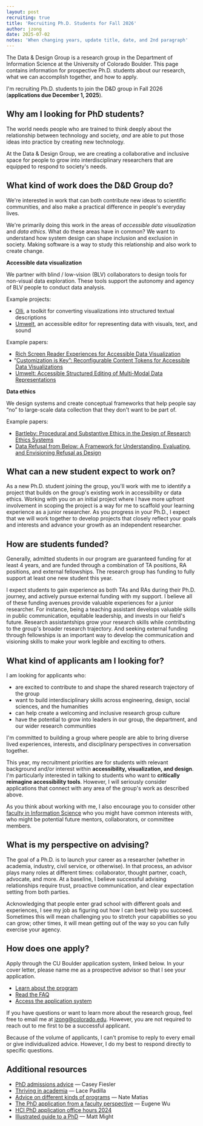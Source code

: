 ```yaml
---
layout: post
recruiting: true
title: 'Recruiting Ph.D. Students for Fall 2026'
author: jzong
date: 2025-07-02
notes: 'When changing years, update title, date, and 2nd paragraph'
---
```


The <span class="dnd">Data & Design</span> Group is a research group in the Department of Information Science at the University of Colorado Boulder. This page contains information for prospective Ph.D. students about our research, what we can accomplish together, and how to apply.

I'm recruiting Ph.D. students to join the <span class="dnd">D&D</span> group in Fall 2026 (**applications due December 1, 2025**).

## Why am I looking for PhD students?

The world needs people who are trained to think deeply about the relationship between technology and society, _and_ are able to put those ideas into practice by creating new technology.

At the <span class="dnd">Data & Design</span> Group, we are creating a collaborative and inclusive space for people to grow into interdisciplinary researchers that are equipped to respond to society's needs.

## What kind of work does the <span class="dnd">D&D</span> Group do?

We're interested in work that can both contribute new ideas to scientific communities, and also make a practical difference in people's everyday lives.

We're primarily doing this work in the areas of _accessible data visualization_ and _data ethics_. What do these areas have in common? We want to understand how system design can shape inclusion and exclusion in society. Making software is a way to study this relationship and also work to create change.

**Accessible data visualization**

We partner with blind / low-vision (BLV) collaborators to design tools for non-visual data exploration. These tools support the autonomy and agency of BLV people to conduct data analysis.

Example projects:

- [Olli](/projects/olli/), a toolkit for converting visualizations into structured textual descriptions
- [Umwelt](/projects/umwelt/), an accessible editor for representing data with visuals, text, and sound

Example papers:

- [Rich Screen Reader Experiences for Accessible Data Visualization](/publications/rich-screen-reader-vis-experiences/)
- <span style="margin-left: -0.25em">“</span>[Customization is Key”: Reconfigurable Content Tokens for Accessible Data Visualizations](/publications/customization/)
- [Umwelt: Accessible Structured Editing of Multi-Modal Data Representations](/publications/umwelt/)

**Data ethics**

We design systems and create conceptual frameworks that help people say “no” to large-scale data collection that they don't want to be part of.

Example papers:

- [Bartleby: Procedural and Substantive Ethics in the Design of Research Ethics Systems](/publications/bartleby/)
- [Data Refusal from Below: A Framework for Understanding, Evaluating, and Envisioning Refusal as Design](/publications/data-refusal/)

## What can a new student expect to work on?

As a new Ph.D. student joining the group, you'll work with me to identify a project that builds on the group's existing work in accessibility or data ethics. Working with you on an initial project where I have more upfront involvement in scoping the project is a way for me to scaffold your learning experience as a junior researcher. As you progress in your Ph.D., I expect that we will work together to develop projects that closely reflect your goals and interests and advance your growth as an independent researcher.

## How are students funded?

Generally, admitted students in our program are guaranteed funding for at least 4 years, and are funded through a combination of TA positions, RA positions, and external fellowships. The research group has funding to fully support at least one new student this year.

I expect students to gain experience as both TAs and RAs during their Ph.D. journey, and actively pursue external funding with my support. I believe all of these funding avenues provide valuable experiences for a junior researcher. For instance, being a teaching assistant develops valuable skills in public communication, equitable leadership, and invests in our field's future. Research assistantships grow your research skills while contributing to the group's broader research trajectory. And seeking external funding through fellowships is an important way to develop the communication and visioning skills to make your work legible and exciting to others.

## What kind of applicants am I looking for?

I am looking for applicants who:

- are excited to contribute to and shape the shared research trajectory of the group
- want to build interdisciplinary skills across engineering, design, social sciences, and the humanities
- can help create a welcoming and inclusive research group culture
- have the potential to grow into leaders in our group, the department, and our wider research communities

I'm committed to building a group where people are able to bring diverse lived experiences, interests, and disciplinary perspectives in conversation together.

This year, my recruitment priorities are for students with relevant background and/or interest within **accessibility, visualization, and design**. I'm particularly interested in talking to students who want to **critically reimagine accessibility tools**. However, I will seriously consider applications that connect with any area of the group's work as described above.

As you think about working with me, I also encourage you to consider other [faculty in Information Science](https://www.colorado.edu/cmci/people/information-science) who you might have common interests with, who might be potential future mentors, collaborators, or committee members.

## What is my perspective on advising?

The goal of a Ph.D. is to launch your career as a researcher (whether in academia, industry, civil service, or otherwise). In that process, an advisor plays many roles at different times: collaborator, thought partner, coach, advocate, and more. At a baseline, I believe successful advising relationships require trust, proactive communication, and clear expectation setting from both parties.

Acknowledging that people enter grad school with different goals and experiences, I see my job as figuring out how I can best help you succeed. Sometimes this will mean challenging you to stretch your capabilities so you can grow; other times, it will mean getting out of the way so you can fully exercise your agency.

## How does one apply?

Apply through the CU Boulder application system, linked below. In your cover letter, please name me as a prospective advisor so that I see your application.

- [Learn about the program](https://www.colorado.edu/cmdi/infoscience/phd-information-science)
- [Read the FAQ](https://www.colorado.edu/cmdi/infoscience/gd/faq)
- [Access the application system](https://grad.apply.colorado.edu/apply/)

If you have questions or want to learn more about the research group, feel free to email me at <a href="mailto:jzong@colorado.edu">jzong@colorado.edu</a>. However, you are not required to reach out to me first to be a successful applicant.

Because of the volume of applicants, I can't promise to reply to every email or give individualized advice. However, I do my best to respond directly to specific questions.

## Additional resources

- [PhD admissions advice](https://cfiesler.medium.com/phd-admissions-advice-b7a44f97417a) — Casey Fiesler
- [Thriving in academia](https://youtube.com/playlist?list=PLe9dkYfBBHFkJUmqluDocwGuxaZ3y5Zkm&si=ZVU6IEfJi3NN7FPi) — Lace Padilla
- [Advice on different kinds of programs](https://natematias.medium.com/so-you-want-to-study-technology-democracy-and-social-change-9ef3e73fa635) — Nate Matias
- [The PhD application from a faculty perspective](https://www.eugenewu.net/general/2024/11/28/phdtips.html) — Eugene Wu
- [HCI PhD application office hours 2024](https://docs.google.com/document/d/1aNN4YvKXOI0hxeXIcb7nwxMIVgpGWnY-RW7GwZmdy1w/edit?tab=t.0)
- [Illustrated guide to a PhD](https://matt.might.net/articles/phd-school-in-pictures/) — Matt Might
